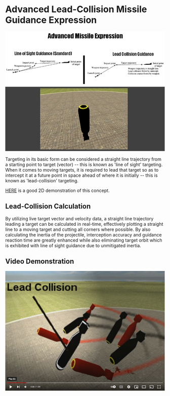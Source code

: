 # Advanced Lead-Collision Missile Guidance Expression

![Lead-collision](https://github.com/TimIsabella/Gmod-AdvancedMissileExpression/blob/main/Lead-Collision.jpg)

Targeting in its basic form can be considered a straight line trajectory from a 
starting point to target (vector) -- this is known as 'line of sight' targeting.
When it comes to moving targets, it is required to lead that target so as
to intercept it at a future point in space ahead of where it is initially
-- this is known as 'lead-collision' targeting.

[HERE](https://www.youtube.com/watch?v=T2fPKUfmnKo) is a good 2D demonstration of this concept.

## Lead-Collision Calculation

By utilizing live target vector and velocity data, a straight line trajectory 
leading a target can be calculated in real-time, effectively plotting a straight line
to a moving target and cutting all corners where possible. By also calculating the 
inertia of the projectile, interception accuracy and guidance reaction time are
greatly enhanced while also eliminating target orbit which is exhibited with 
line of sight guidance due to unmitigated inertia.

## Video Demonstration
[![Watch the video](https://github.com/TimIsabella/Gmod-AdvancedMissileExpression/blob/main/AME.png)](https://www.youtube.com/watch?v=8GuJDiRmCqA)
